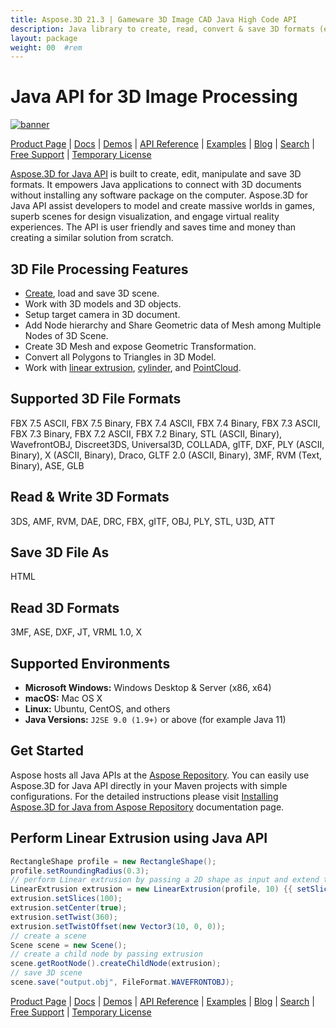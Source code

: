 ```yaml
---
title: Aspose.3D 21.3 | Gameware 3D Image CAD Java High Code API 
description: Java library to create, read, convert & save 3D formats (e.g. 3DS, 3MF, DAE, DFX, gITF, U3D, etc.). Supports geometries, graphs, skeletons, & morph deformers.
layout: package
weight: 00	#rem
---
```


# Java API for 3D Image Processing

[![banner](../aspose_3d-for-java-banner.png)](./)

[Product Page](https://products.aspose.com/3d/java) | [Docs](https://docs.aspose.com/3d/java/) | [Demos](https://products.aspose.app/3d/family) | [API Reference](https://apireference.aspose.com/3d/java) | [Examples](https://github.com/aspose-3d/Aspose.3D-for-Java) | [Blog](https://blog.aspose.com/category/3d/) | [Search](https://search.aspose.com/) | [Free Support](https://forum.aspose.com/c/3d) | [Temporary License](https://purchase.aspose.com/temporary-license)

[Aspose.3D for Java API](https://products.aspose.com/3d/java) is built to create, edit, manipulate and save 3D formats. It empowers Java applications to connect with 3D documents without installing any software package on the computer. Aspose.3D for Java API assist developers to model and create massive worlds in games, superb scenes for design visualization, and engage virtual reality experiences. The API is user friendly and saves time and money than creating a similar solution from scratch.

## 3D File Processing Features

- [Create](https://docs.aspose.com/3d/java/create-an-empty-3d-document/), load and save 3D scene.
- Work with 3D models and 3D objects.
- Setup target camera in 3D document.
- Add Node hierarchy and Share Geometric data of Mesh among Multiple Nodes of 3D Scene.
- Create 3D Mesh and expose Geometric Transformation.
- Convert all Polygons to Triangles in 3D Model.
- Work with [linear extrusion](https://docs.aspose.com/3d/java/working-with-linear-extrusion/), [cylinder](https://docs.aspose.com/3d/java/working-with-cylinder/), and [PointCloud](https://docs.aspose.com/3d/java/working-with-pointcloud/).

## Supported 3D File Formats

FBX 7.5 ASCII, FBX 7.5 Binary, FBX 7.4 ASCII, FBX 7.4 Binary, FBX 7.3 ASCII, FBX 7.3 Binary, FBX 7.2 ASCII, FBX 7.2 Binary, STL (ASCII, Binary), WavefrontOBJ, Discreet3DS, Universal3D, COLLADA, glTF, DXF, PLY (ASCII, Binary), X (ASCII, Binary), Draco, GLTF 2.0 (ASCII, Binary), 3MF, RVM (Text, Binary), ASE, GLB

## Read & Write 3D Formats

3DS, AMF, RVM, DAE, DRC, FBX, gITF, OBJ, PLY, STL, U3D, ATT

## Save 3D File As

HTML

## Read 3D Formats

3MF, ASE, DXF, JT, VRML 1.0, X

## Supported Environments

- **Microsoft Windows:** Windows Desktop & Server (x86, x64)
- **macOS:** Mac OS X
- **Linux:** Ubuntu, CentOS, and others
- **Java Versions:** `J2SE 9.0 (1.9+)` or above (for example Java 11)

## Get Started

Aspose hosts all Java APIs at the [Aspose Repository](https://repository.aspose.com/webapp/#/artifacts/browse/tree/General/repo/com/aspose/aspose-3d). You can easily use Aspose.3D for Java API directly in your Maven projects with simple configurations. For the detailed instructions please visit [Installing Aspose.3D for Java from Aspose Repository](https://docs.aspose.com/3d/java/installation/) documentation page.

## Perform Linear Extrusion using Java API

``` java
RectangleShape profile = new RectangleShape();
profile.setRoundingRadius(0.3);
// perform Linear extrusion by passing a 2D shape as input and extend the shape in the 3rd dimension
LinearExtrusion extrusion = new LinearExtrusion(profile, 10) {{ setSlices(100); setCenter(true); setTwist(360); setTwistOffset(new Vector3(10, 0, 0));}};
extrusion.setSlices(100);
extrusion.setCenter(true);
extrusion.setTwist(360);
extrusion.setTwistOffset(new Vector3(10, 0, 0));
// create a scene
Scene scene = new Scene();
// create a child node by passing extrusion
scene.getRootNode().createChildNode(extrusion);
// save 3D scene
scene.save("output.obj", FileFormat.WAVEFRONTOBJ);
```

[Product Page](https://products.aspose.com/3d/java) | [Docs](https://docs.aspose.com/3d/java/) | [Demos](https://products.aspose.app/3d/family) | [API Reference](https://apireference.aspose.com/3d/java) | [Examples](https://github.com/aspose-3d/Aspose.3D-for-Java) | [Blog](https://blog.aspose.com/category/3d/) | [Search](https://search.aspose.com/) | [Free Support](https://forum.aspose.com/c/3d) | [Temporary License](https://purchase.aspose.com/temporary-license)
